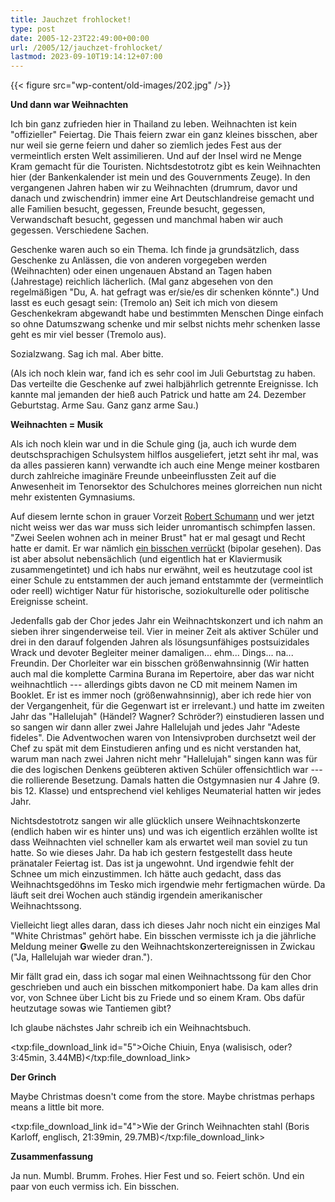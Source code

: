 ```yaml
---
title: Jauchzet frohlocket!
type: post
date: 2005-12-23T22:49:00+00:00
url: /2005/12/jauchzet-frohlocket/
lastmod: 2023-09-10T19:14:12+07:00
---
```

{{< figure src="wp-content/old-images/202.jpg" />}}

**Und dann war Weihnachten**

Ich bin ganz zufrieden hier in Thailand zu leben. Weihnachten ist kein "offizieller" Feiertag. Die Thais feiern zwar ein ganz kleines bisschen, aber nur weil sie gerne feiern und daher so ziemlich jedes Fest aus der vermeintlich ersten Welt assimilieren. Und auf der Insel wird ne Menge Kram gemacht für die Touristen. Nichtsdestotrotz gibt es kein Weihnachten hier (der Bankenkalender ist mein und des Gouvernments Zeuge). In den vergangenen Jahren haben wir zu Weihnachten (drumrum, davor und danach und zwischendrin) immer eine Art Deutschlandreise gemacht und alle Familien besucht, gegessen, Freunde besucht, gegessen, Verwandschaft besucht, gegessen und manchmal haben wir auch gegessen. Verschiedene Sachen.

Geschenke waren auch so ein Thema. Ich finde ja grundsätzlich, dass Geschenke zu Anlässen, die von anderen vorgegeben werden (Weihnachten) oder einen ungenauen Abstand an Tagen haben (Jahrestage) reichlich lächerlich. (Mal ganz abgesehen von den regelmäßigen "Du, A. hat gefragt was er/sie/es dir schenken könnte".) Und lasst es euch gesagt sein: (Tremolo an) Seit ich mich von diesem Geschenkekram abgewandt habe und bestimmten Menschen Dinge einfach so ohne Datumszwang schenke und mir selbst nichts mehr schenken lasse geht es mir viel besser (Tremolo aus).

Sozialzwang. Sag ich mal. Aber bitte.

(Als ich noch klein war, fand ich es sehr cool im Juli Geburtstag zu haben. Das verteilte die Geschenke auf zwei halbjährlich getrennte Ereignisse. Ich kannte mal jemanden der hieß auch Patrick und hatte am 24. Dezember Geburtstag. Arme Sau. Ganz ganz arme Sau.)

**Weihnachten = Musik**

Als ich noch klein war und in die Schule ging (ja, auch ich wurde dem deutschsprachigen Schulsystem hilflos ausgeliefert, jetzt seht ihr mal, was da alles passieren kann) verwandte ich auch eine Menge meiner kostbaren durch zahlreiche imaginäre Freunde unbeeinflussten Zeit auf die Anwesenheit im Tenorsektor des Schulchores meines glorreichen nun nicht mehr existenten Gymnasiums.

Auf diesem lernte schon in grauer Vorzeit [Robert Schumann][1] und wer jetzt nicht weiss wer das war muss sich leider unromantisch schimpfen lassen. "Zwei Seelen wohnen ach in meiner Brust" hat er mal gesagt und Recht hatte er damit. Er war nämlich [ein bisschen verrückt][2] (bipolar gesehen). Das ist aber absolut nebensächlich (und eigentlich hat er Klaviermusik zusammengetintet) und ich habs nur erwähnt, weil es heutzutage cool ist einer Schule zu entstammen der auch jemand entstammte der (vermeintlich oder reell) wichtiger Natur für historische, soziokulturelle oder politische Ereignisse scheint.

Jedenfalls gab der Chor jedes Jahr ein Weihnachtskonzert und ich nahm an sieben ihrer singenderweise teil. Vier in meiner Zeit als aktiver Schüler und drei in den darauf folgenden Jahren als lösungsunfähiges postsuizidales Wrack und devoter Begleiter meiner damaligen... ehm... Dings... na... Freundin. Der Chorleiter war ein bisschen größenwahnsinnig (Wir hatten auch mal die komplette Carmina Burana im Repertoire, aber das war nicht weihnachtlich --- allerdings gibts davon ne CD mit meinem Namen im Booklet. Er ist es immer noch (größenwahnsinnig), aber ich rede hier von der Vergangenheit, für die Gegenwart ist er irrelevant.) und hatte im zweiten Jahr das "Hallelujah" (Händel? Wagner? Schröder?) einstudieren lassen und so sangen wir dann aller zwei Jahre Hallelujah und jedes Jahr "Adeste fideles". Die Adventwochen waren von Intensivproben durchsetzt weil der Chef zu spät mit dem Einstudieren anfing und es nicht verstanden hat, warum man nach zwei Jahren nicht mehr "Hallelujah" singen kann was für die des logischen Denkens geübteren aktiven Schüler offensichtlich war --- die rollierende Besetzung. Damals hatten die Ostgymnasien nur 4 Jahre (9. bis 12. Klasse) und entsprechend viel kehliges Neumaterial hatten wir jedes Jahr.

Nichtsdestotrotz sangen wir alle glücklich unsere Weihnachtskonzerte (endlich haben wir es hinter uns) und was ich eigentlich erzählen wollte ist dass Weihnachten viel schneller kam als erwartet weil man soviel zu tun hatte. So wie dieses Jahr. Da hab ich gestern festgestellt dass heute pränataler Feiertag ist. Das ist ja ungewohnt. Und irgendwie fehlt der Schnee um mich einzustimmen. Ich hätte auch gedacht, dass das Weihnachtsgedöhns im Tesko mich irgendwie mehr fertigmachen würde. Da läuft seit drei Wochen auch ständig irgendein amerikanischer Weihnachtssong.

Vielleicht liegt alles daran, dass ich dieses Jahr noch nicht ein einziges Mal "White Christmas" gehört habe. Ein bisschen vermisste ich ja die jährliche Meldung meiner **G**welle zu den Weihnachtskonzertereignissen in Zwickau ("Ja, Hallelujah war wieder dran.").

Mir fällt grad ein, dass ich sogar mal einen Weihnachtssong für den Chor geschrieben und auch ein bisschen mitkomponiert habe. Da kam alles drin vor, von Schnee über Licht bis zu Friede und so einem Kram. Obs dafür heutzutage sowas wie Tantiemen gibt?

Ich glaube nächstes Jahr schreib ich ein Weihnachtsbuch.

<txp:file\_download\_link id="5">Oiche Chiuin, Enya (walisisch, oder? 3:45min, 3.44MB)</txp:file\_download\_link>

**Der Grinch**

Maybe Christmas doesn't come from the store. Maybe christmas perhaps means a little bit more.

<txp:file\_download\_link id="4">Wie der Grinch Weihnachten stahl (Boris Karloff, englisch, 21:39min, 29.7MB)</txp:file\_download\_link>

**Zusammenfassung**

Ja nun. Mumbl. Brumm. Frohes. Hier Fest und so. Feiert schön. Und ein paar von euch vermiss ich. Ein bisschen.

 [1]: http://de.wikipedia.org/wiki/Robert_Schumann
 [2]: http://de.wikipedia.org/wiki/Bipolare_St%C3%B6rung
